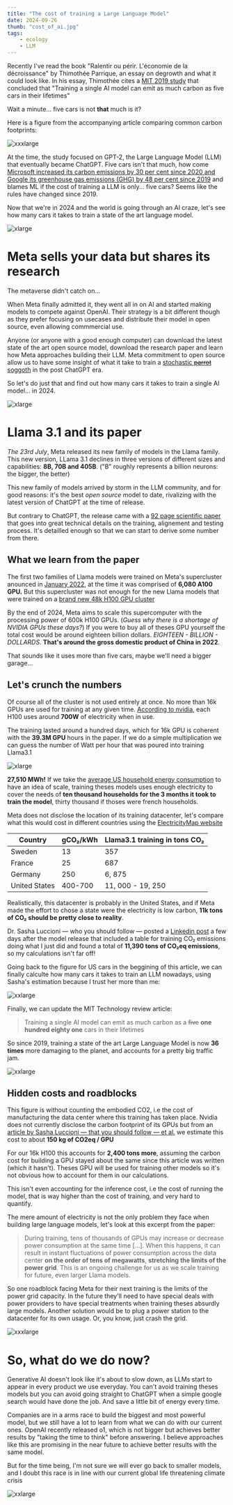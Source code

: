 ```yaml
---
title: "The cost of training a Large Language Model"
date: 2024-09-26
thumb: "cost_of_ai.jpg"
tags:
    - ecology
    - LLM
---
```


Recently I've read the book "Ralentir ou périr. L'économie de la décroissance" by Thimothée Parrique, an essay on degrowth and what it could look like. In his essay, Thimothée cites a [MIT 2019 study](https://www.technologyreview.com/2019/06/06/239031/training-a-single-ai-model-can-emit-as-much-carbon-as-five-cars-in-their-lifetimes/) that concluded that "Training a single AI model can emit as much carbon as five cars in their lifetimes"

Wait a minute... five cars is not **that** much is it?

Here is a figure from the accompanying article comparing common carbon footprints:

![xxxlarge](/blog/assets/img/carbon_footprint.png)
  
At the time, the study focused on GPT-2, the Large Language Model (LLM) that eventually became ChatGPT. Five cars isn't that much, how come [Microsoft increased its carbon emissions by 30 per cent since 2020 and Google its greenhouse gas emissions (GHG) by 48 per cent since 2019](https://www.ibanet.org/sustainability-big-techs-ai-push-putting-climate-targets-at-risk) and blames ML if the cost of training a LLM is only... five cars? Seems like the rules have changed since 2019.

Now that we're in 2024 and the world is going through an AI craze, let's see how many cars it takes to train a state of the art language model.

![xlarge](/blog/assets/img/five_cars.png)

# Meta sells your data but shares its research

The metaverse didn't catch on...  

When Meta finally admitted it, they went all in on AI and started making models to compete against OpenAI. Their strategy is a bit different though as they prefer focusing on usecases and distribute their model in open source, even allowing commmercial use.

Anyone (or anyone with a good enough computer) can download the latest state of the art open source model, download the research paper and learn how Meta approaches building their LLM. Meta commitment to open source allow us to have some insight of what it take to train a [stochastic ~~parrot~~](https://en.wikipedia.org/wiki/Stochastic_parrot) [soggoth](https://www.lesswrong.com/posts/yjzW7gxk2h7bBs2qr/the-meaning-of-shoggoth-ai-memes) in the post ChatGPT era.

So let's do just that and find out how many cars it takes to train a single AI model... in 2024.

![xlarge](/blog/assets/img/soggoth_reading.png)

# Llama 3.1 and its paper


*The 23rd July*, Meta released its new family of models in the Llama family. This new version, LLama 3.1 declines in three versions of different sizes and capabilities: **8B, 70B and 405B**. ("B" roughly represents a billion neurons: the bigger, the better)

This new family of models arrived by storm in the LLM community, and for good reasons: it's the best *open source* model to date, rivalizing with the latest version of ChatGPT at the time of release.

But contrary to ChatGPT, the release came with a [92 page scientific paper](https://arxiv.org/abs/2407.21783) that goes into great technical details on the training, alignement and testing process. It's detailled enough so that we can start to derive some number from there.

## What we learn from the paper

The first two families of Llama models were trained on Meta's supercluster anounced in [January 2022](https://ai.meta.com/blog/ai-rsc/), at the time it was comprised of **6,080 A100 GPU.** But this supercluster was not enough for the new Llama models that were trained on a [brand new 48k H100 GPU cluster](https://engineering.fb.com/2024/03/12/data-center-engineering/building-metas-genai-infrastructure/)  

By the end of 2024, Meta aims to scale this supercomputer with the processing power of 600k H100 GPUs. (*Guess why there is a shortage of NVIDIA GPUs these days?*) If you were to buy all of theses GPU yourself the total cost would be around eighteen billion dollars.   *EIGHTEEN - BILLION - DOLLARDS*. **That's around the gross domestic product of China in 2022**.

That sounds like it uses more than five cars, maybe we'll need a bigger garage...

## Let's crunch the numbers

Of course all of the cluster is not used entirely at once. No more than 16k GPUs are used for training at any given time. [According to nvidia](https://www.nvidia.com/fr-fr/data-center/h100/), each H100 uses around **700W** of electricity when in use.

The training lasted around a hundred days, which for 16k GPU is coherent with the **39.3M GPU** hours in the paper. If we do a simple multiplication we can guess the number of Watt per hour that was poured into training Llama3.1

![xlarge](/blog/assets/img/equation.png)

**27,510 MWh!** If we take the [average US household energy consumption](https://www.solarreviews.com/blog/how-many-kwh-does-a-house-use) to have an idea of scale, training theses models uses enough electricity to cover the needs of **ten thousand households for the 3 months it took to train the model**, thirty thousand if thoses were french households.

Meta does not disclose the location of its training datacenter, let's compare what this would cost in different countries using the [ElectricityMap website](https://app.electricitymaps.com/map)

| Country       | gCO₂/kWh | Llama3.1 training in tons CO₂ |
| ------------- | -------- | ----------------------------- |
| Sweden        | 13       | 357                           |
| France        | 25       | 687                           |
| Germany       | 250      | 6, 875                        |
| United States | 400-700  | 11, 000 - 19, 250             |

Realistically, this datacenter is probably in the United States, and if Meta made the effort to chose a state were the electricity is low carbon, **11k tons of CO₂ should be pretty close to reality**.  

Dr. Sasha Luccioni — who you should follow — posted a [Linkedin post](https://www.linkedin.com/posts/sashaluccioniphd_congrats-to-meta-on-tracking-and-releasing-activity-7221603881791688705-1Fcj) a few days after the model release that included a table for training CO₂ emissions doing what I just did and found a total of **11,390 tons of CO₂eq emissions**, so my calculations isn't far off! 

Going back to the figure for US cars in the beggining of this article, we can finally calculte how many cars it takes to train an LLM nowadays, using Sasha's estimation because I trust her more than me:

![xxlarge](/blog/assets/img/equation2.png)

Finally, we can update the MIT Technology review article:

> Training a single AI model can emit as much carbon as a ~~five~~ **one hundred eighty one** cars in their lifetimes

So since 2019, training a state of the art Large Language Model is now **36 times** more damaging to the planet, and accounts for a pretty big traffic jam.

![xxlarge](/blog/assets/img/trafficjam.png)

## Hidden costs and roadblocks
This figure is without counting the embodied CO2, i.e the cost of manufacturing the data center where this training has taken place. Nvidia does not currently disclose the carbon footprint of its GPUs but from an [article by Sasha Luccioni — that you should follow — et al.](https://arxiv.org/pdf/2211.02001) we estimate this cost to about **150 kg of CO2eq / GPU**

For our 16k H100 this accounts for **2,400 tons more**, assuming the carbon cost for building a GPU stayed about the same since this article was written (which it hasn't). Theses GPU will be used for training other models so it's not obvious how to account for them in our calculations.

This isn't even accounting for the inference cost, i.e the cost of running the model, that is way higher than the cost of training, and very hard to quantify.

The mere amount of electricity is not the only problem they face when building large language models, let's look at this excerpt from the paper:

> During training, tens of thousands of GPUs may increase or decrease power consumption at the same time \[...\]. When this happens, it can result in instant fluctuations of power consumption across the data center **on the order of tens of megawatts**, **stretching the limits of the power grid**. This is an ongoing challenge for us as we scale training for future, even larger Llama models.

So one roadblock facing Meta for their next training is the limits of the power grid capacity. In the future they'll need to have special deals with power providers to have special treatments when training theses absurdly large models. Another solution would be to plug a power station to the datacenter for its own usage. Or, you know, just crash the grid.

![xxxlarge](/blog/assets/img/llama_strip.png)

# So, what do we do now?

Generative AI doesn't look like it's about to slow down, as LLMs start to appear in every product we use everyday. You can't avoid training theses models but you can avoid going straight to ChatGPT when a simple google search would have done the job. And save a little bit of energy every time.

Companies are in a arms race to build the biggest and most powerful model, but we still have a lot to learn from  what we can do with our current ones. OpenAI recently released o1, which is not bigger but achieves better results by "taking the time to think" before answering. I believe approaches like this are promising in the near future to achieve better results with the same model. 

But for the time being, I'm not sure we will ever go back to smaller models, and I doubt this race is in line with our current global life threatening climate crisis

![xxlarge](/blog/assets/img/firecamp_meme.png)
